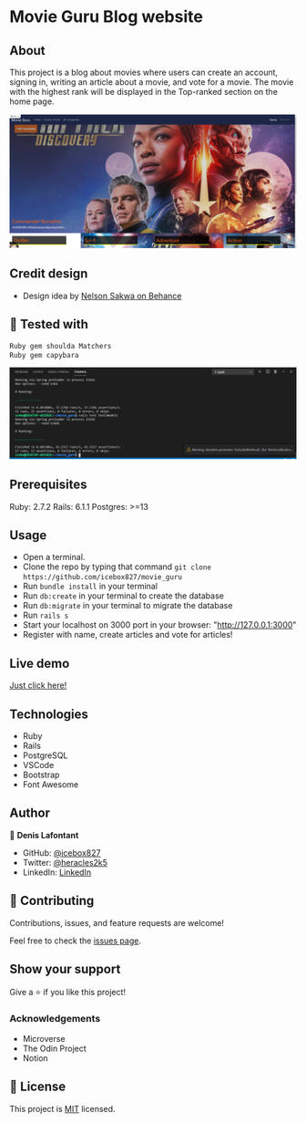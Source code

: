 # Movie Guru Blog website

## About

This project is a blog about movies where users can create an account, signing in, writing an article about a movie, and vote for a movie.
The movie with the highest rank will be displayed in the Top-ranked section on the home page.

![SCREENSHOT](APP_SCREENSHOT.png)

## Credit design
- Design idea by [Nelson Sakwa on Behance](https://www.behance.net/sakwadesignstudio)

## 🔨 Tested with
    Ruby gem shoulda Matchers
    Ruby gem capybara
![Screenshot](test.png)

## Prerequisites

Ruby: 2.7.2 Rails: 6.1.1 Postgres: >=13

## Usage

- Open a terminal.
- Clone the repo by typing that command `git clone https://github.com/icebox827/movie_guru` 
- Run `bundle install` in your terminal
- Run `db:create` in your terminal to create the database
- Run `db:migrate` in your terminal to migrate the database
- Run `rails s`
- Start your localhost on 3000 port in your browser: "http://127.0.0.1:3000"
- Register with name, create articles and vote for articles!


## Live demo
[Just click here!](https://www.loom.com/share/be53de7e498f416e8c7433a86afee15e)

## Technologies

- Ruby
- Rails
- PostgreSQL
- VSCode
- Bootstrap
- Font Awesome

## Author

👤 **Denis Lafontant**

- GitHub: [@icebox827](https://github.com/icebox827)
- Twitter: [@heracles2k5](https://twitter.com/@heracles2k5)
- LinkedIn: [LinkedIn](https://www.linkedin.com/in/denis-lafontant/)

## 🤝 Contributing

Contributions, issues, and feature requests are welcome!

Feel free to check the [issues page](https://github.com/icebox827/movie_guru/issues/1).

## Show your support

Give a ⭐️ if you like this project!

### Acknowledgements

- Microverse
- The Odin Project
- Notion

## 📝 License

This project is [MIT](./LICENSE) licensed.